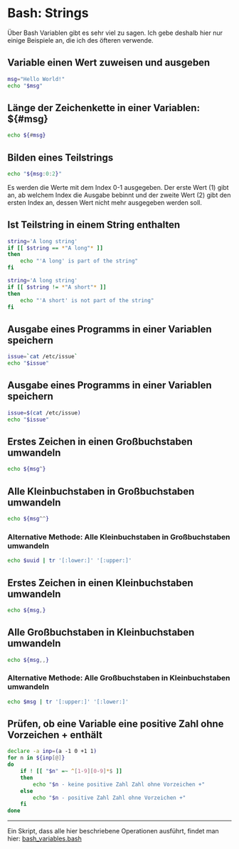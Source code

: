 # Bash: Strings
Über Bash Variablen gibt es sehr viel zu sagen. Ich gebe deshalb hier nur einige
Beispiele an, die ich des öfteren verwende.

## Variable einen Wert zuweisen und ausgeben
```bash
msg="Hello World!"
echo "$msg"
```

## Länge der Zeichenkette in einer Variablen: ${#msg}
```bash
echo ${#msg}
```

## Bilden eines Teilstrings
```bash
echo "${msg:0:2}"
```

Es werden die Werte mit dem Index 0-1 ausgegeben.
Der erste Wert (1) gibt an, ab welchem Index die Ausgabe bebinnt und der zweite
Wert (2) gibt den ersten Index an, dessen Wert nicht mehr ausgegeben werden soll.

## Ist Teilstring in einem String enthalten
```bash
string='A long string'
if [[ $string == *"A long"* ]]
then
    echo "'A long' is part of the string"
fi
```

```bash
string='A long string'
if [[ $string != *"A short"* ]]
then
    echo "'A short' is not part of the string"
fi
```

## Ausgabe eines Programms in einer Variablen speichern
```bash
issue=`cat /etc/issue`
echo "$issue"
```

## Ausgabe eines Programms in einer Variablen speichern
```bash
issue=$(cat /etc/issue)
echo "$issue"
```

## Erstes Zeichen in einen Großbuchstaben umwandeln
```bash
echo ${msg^}
```

## Alle Kleinbuchstaben in Großbuchstaben umwandeln
```bash
echo ${msg^^}
```

### Alternative Methode: Alle Kleinbuchstaben in Großbuchstaben umwandeln
```bash
echo $uuid | tr '[:lower:]' '[:upper:]'
```

## Erstes Zeichen in einen Kleinbuchstaben umwandeln
```bash
echo ${msg,}
```

## Alle Großbuchstaben in Kleinbuchstaben umwandeln
```bash
echo ${msg,,}
```

### Alternative Methode: Alle Großbuchstaben in Kleinbuchstaben umwandeln
```bash
echo $msg | tr '[:upper:]' '[:lower:]'
```

## Prüfen, ob eine Variable eine positive Zahl ohne Vorzeichen + enthält
```bash
declare -a inp=(a -1 0 +1 1)
for n in ${inp[@]}
do
    if ! [[ "$n" =~ ^[1-9][0-9]*$ ]]
    then
        echo "$n - keine positive Zahl Zahl ohne Vorzeichen +"
    else
        echo "$n - positive Zahl Zahl ohne Vorzeichen +"
    fi
done
```

---

Ein Skript, dass alle hier beschriebene Operationen ausführt, findet man hier:
[bash_variables.bash](https://raw.githubusercontent.com/maroph/openhpi_linux-cli_2022/main/samples/bash_variables.bash)
